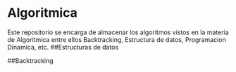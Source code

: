 # Algoritmica
Este repositorio se encarga de almacenar los algoritmos vistos en la materia de Algoritmica entre ellos Backtracking, Estructura de datos, Programacion Dinamica, etc.
##Estructuras de datos

##Backtracking
